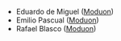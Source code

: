 - Eduardo de Miguel ([Moduon](https://www.moduon.team/))
- Emilio Pascual ([Moduon](https://www.moduon.team/))
- Rafael Blasco ([Moduon](https://www.moduon.team/))
